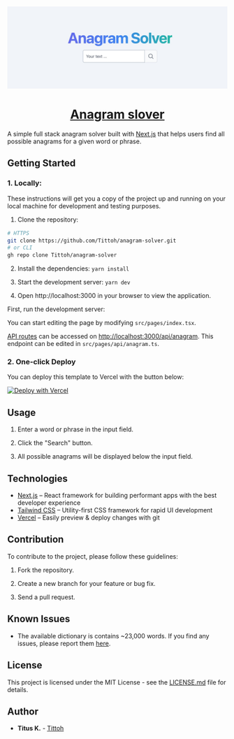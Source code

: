 <a href="https://anagram-delta.vercel.app/">
  <img alt="Anagram Solver" src="./public/screenshot.jpg">
  <h1 align="center">Anagram slover</h1>
</a>

A simple full stack anagram solver built with [Next.js](https://nextjs.org/) that helps users find all possible anagrams for a given word or phrase.

## Getting Started
### 1. Locally:

These instructions will get you a copy of the project up and running on your local machine for development and testing purposes.

1. Clone the repository:
```bash
# HTTPS
git clone https://github.com/Tittoh/anagram-solver.git
# or CLI
gh repo clone Tittoh/anagram-solver
```

2. Install the dependencies: `yarn install`

3. Start the development server: `yarn dev`

4. Open http://localhost:3000 in your browser to view the application.

First, run the development server:


You can start editing the page by modifying `src/pages/index.tsx`.

[API routes](https://nextjs.org/docs/api-routes/introduction) can be accessed on [http://localhost:3000/api/anagram](http://localhost:3000/api/anagram). This endpoint can be edited in `src/pages/api/anagram.ts`.

### 2. One-click Deploy
You can deploy this template to Vercel with the button below:

[![Deploy with Vercel](https://vercel.com/button)](https://vercel.com/new/clone?repository-url=https%3A%2F%2Fgithub.com%2FTittoh%2Fanagram-solver)
## Usage

1. Enter a word or phrase in the input field.

2. Click the "Search" button.

3. All possible anagrams will be displayed below the input field.

## Technologies
- [Next.js](https://nextjs.org/) – React framework for building performant apps with the best developer experience
- [Tailwind CSS](https://tailwindcss.com/) – Utility-first CSS framework for rapid UI development
- [Vercel](https://vercel.com/) – Easily preview & deploy changes with git
## Contribution

To contribute to the project, please follow these guidelines:

1. Fork the repository.

2. Create a new branch for your feature or bug fix.

3. Send a pull request.

## Known Issues
- The available dictionary is contains ~23,000 words.
If you find any issues, please report them [here](https://github.com/Tittoh/anagram-solver/issues).

## License

This project is licensed under the MIT License - see the [LICENSE.md](LICENSE.md) file for details.

## Author

- **Titus K.** - [Tittoh](https://github.com/Tittoh)

